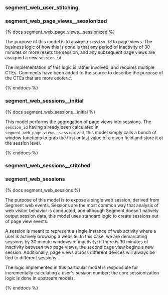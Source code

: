 ### segment_web_user_stitching


### segment_web_page_views__sessionized

{% docs segment_web_page_views__sessionized %}

The purpose of this model is to assign a `session_id` to page views. The business logic of how this is done is that any period of inactivity of 30 minutes or more resets the session, and any subsequent page views are assigned a new `session_id`.

The implementation of this logic is rather involved, and requires multiple CTEs. Comments have been added to the source to describe the purpose of the CTEs that are more esoteric.

{% enddocs %}


### segment_web_sessions__initial

{% docs segment_web_sessions__initial %}

This model performs the aggregation of page views into sessions. The `session_id` having already been calculated in `segment_web_page_views__sessionized`, this model simply calls a bunch of window functions to grab the first or last value of a given field and store it at the session level.

{% enddocs %}


### segment_web_sessions__stitched


### segment_web_sessions

{% docs segment_web_sessions %}

The purpose of this model is to expose a single web session, derived from Segment web events. Sessions are the most common way that analysis of web visitor behavior is conducted, and although Segment doesn't natively output session data, this model uses standard logic to create sessions out of page view events.

A session is meant to represent a single instance of web activity where a user is actively browsing a website. In this case, we are demarcating sessions by 30 minute windows of inactivity: if there is 30 minutes of inactivity between two page views, the second page view begins a new session. Additionally, page views across different devices will always be tied to different sessions.

The logic implemented in this particular model is responsible for incrementally calculating a user's session number; the core sessionization logic is done in upstream models.

{% enddocs %}
